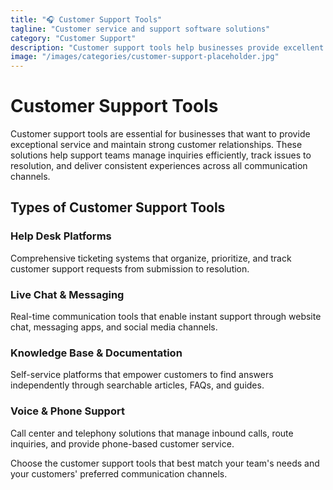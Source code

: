 ```yaml
---
title: "🎧 Customer Support Tools"
tagline: "Customer service and support software solutions"
category: "Customer Support"
description: "Customer support tools help businesses provide excellent customer service through various channels. From help desk ticketing systems to live chat, knowledge bases, and phone support solutions, these tools enable support teams to efficiently manage customer inquiries, resolve issues quickly, and maintain high satisfaction levels. Whether you need to streamline support workflows, enable self-service options, or provide multi-channel support, these tools help you deliver exceptional customer experiences."
image: "/images/categories/customer-support-placeholder.jpg"
---
```


# Customer Support Tools

Customer support tools are essential for businesses that want to provide exceptional service and maintain strong customer relationships. These solutions help support teams manage inquiries efficiently, track issues to resolution, and deliver consistent experiences across all communication channels.

## Types of Customer Support Tools

### Help Desk Platforms
Comprehensive ticketing systems that organize, prioritize, and track customer support requests from submission to resolution.

### Live Chat & Messaging
Real-time communication tools that enable instant support through website chat, messaging apps, and social media channels.

### Knowledge Base & Documentation
Self-service platforms that empower customers to find answers independently through searchable articles, FAQs, and guides.

### Voice & Phone Support
Call center and telephony solutions that manage inbound calls, route inquiries, and provide phone-based customer service.

Choose the customer support tools that best match your team's needs and your customers' preferred communication channels.